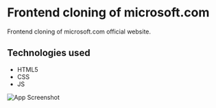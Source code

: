 # Frontend cloning of microsoft.com 
Frontend cloning of microsoft.com official website.

## Technologies used
- HTML5
- CSS
- JS

![App Screenshot](https://github.com/Pavan-Kalamkar/MicrosoftClone/assets/128449809/76199598-d992-4d2f-8142-a3adba19f5f0)
